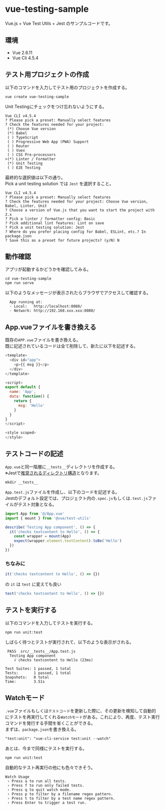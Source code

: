# vue-testing-sample
Vue.js + Vue Test Utils + Jest のサンプルコードです。

## 環境
- Vue 2.6.11
- Vue Cli 4.5.4

## テスト用プロジェクトの作成
以下のコマンドを入力してテスト用のプロジェクトを作成する。
```
vue create vue-testing-sample
```

Unit Testingにチェックをつけ忘れないようにする。
```
Vue CLI v4.5.4
? Please pick a preset: Manually select features
? Check the features needed for your project:
 (*) Choose Vue version
 (*) Babel
 ( ) TypeScript
 ( ) Progressive Web App (PWA) Support
 ( ) Router
 ( ) Vuex
 ( ) CSS Pre-processors
>(*) Linter / Formatter
 (*) Unit Testing
 ( ) E2E Testing
```

最終的な選択値は以下の通り。  
Pick a unit testing solution では `Jest` を選択すること。
```
Vue CLI v4.5.4
? Please pick a preset: Manually select features
? Check the features needed for your project: Choose Vue version, Babel, Linter, Unit
? Choose a version of Vue.js that you want to start the project with 2.x
? Pick a linter / formatter config: Basic
? Pick additional lint features: Lint on save
? Pick a unit testing solution: Jest
? Where do you prefer placing config for Babel, ESLint, etc.? In package.json
? Save this as a preset for future projects? (y/N) N
```

## 動作確認
アプリが起動するかどうかを確認してみる。
```
cd vue-testing-sample
npm run serve
```

以下のようなメッセージが表示されたらブラウザでアクセスして確認する。
```
  App running at:
  - Local:   http://localhost:8080/ 
  - Network: http://192.168.xxx.xxx:8080/
```

## App.vueファイルを書き換える
既存の`APP.vue`ファイルを書き換える。  
既に記述されているコードは全て削除して、新たに以下を記述する。
```javascript
<template>
  <div id="app">
    <p>{{ msg }}</p>
  </div>
</template>

<script>
export default {
  name: 'App',
  data: function() {
    return {
      msg: 'Hello'
    }
  }
}
</script>

<style scoped>
</style>
```

## テストコードの記述
`App.vue`と同一階層に`__tests__`ディレクトリを作成する。  
※Jestで[推奨されるディレクトリ構造](https://vue-test-utils.vuejs.org/ja/guides/#%E3%83%86%E3%82%B9%E3%83%88%E3%83%95%E3%82%A1%E3%82%A4%E3%83%AB%E3%81%AE%E9%85%8D%E7%BD%AE)となります。

```
mkdir __tests__
```

`App.test.js`ファイルを作成し、以下のコードを記述する。  
Jestのデフォルト設定では、プロジェクト内の`.spec.js`もしくは`.test.js`ファイルがテスト対象となる。

```javascript
import App from '@/App.vue'
import { mount } from '@vue/test-utils'

describe('Testing App component', () => {
  it('checks textcontent to Hello', () => {
    const wrapper = mount(App)
    expect(wrapper.element.textContent).toBe('Hello')
  })
})
```

### ちなみに
``` javascript
it('checks textcontent to Hello', () => {})
```
の `it` は `test` に変えても良い
``` javascript
test('checks textcontent to Hello', () => {})
```

## テストを実行する
以下のコマンドを入力してテストを実行する。
```
npm run unit:test
```

しばらく待つとテストが実行されて、以下のような表示がされる。
```
 PASS  src/__tests__/App.test.js
  Testing App component
    √ checks textcontent to Hello (23ms)

Test Suites: 1 passed, 1 total
Tests:       1 passed, 1 total
Snapshots:   0 total
Time:        3.51s
```

## Watchモード
`.vue`ファイルもしくは`テストコード`を更新した際に、その更新を検知して自動的にテストを再実行してくれる`Watchモード`がある。これにより、再度、テスト実行コマンドを発行する手間を省くことができる。  
まずは、`package.json`を書き換える。
```
"test:unit": "vue-cli-service test:unit --watch"
```

あとは、今まで同様にテストを実行する。
```
npm run unit:test
```

自動的なテスト再実行の他にも色々できそう。
```
Watch Usage
 › Press a to run all tests.
 › Press f to run only failed tests.
 › Press q to quit watch mode.
 › Press p to filter by a filename regex pattern.
 › Press t to filter by a test name regex pattern.
 › Press Enter to trigger a test run.
```
